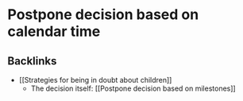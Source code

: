 # Postpone decision based on calendar time

## Backlinks
* [[Strategies for being in doubt about children]]
	* The decision itself:
[[Postpone decision based on milestones]]

<!-- #Life -->

<!-- {BearID:7F9EBE87-56F1-4B95-8DA5-4932D5ED9D3B-15756-000013042ED3D79D} -->
